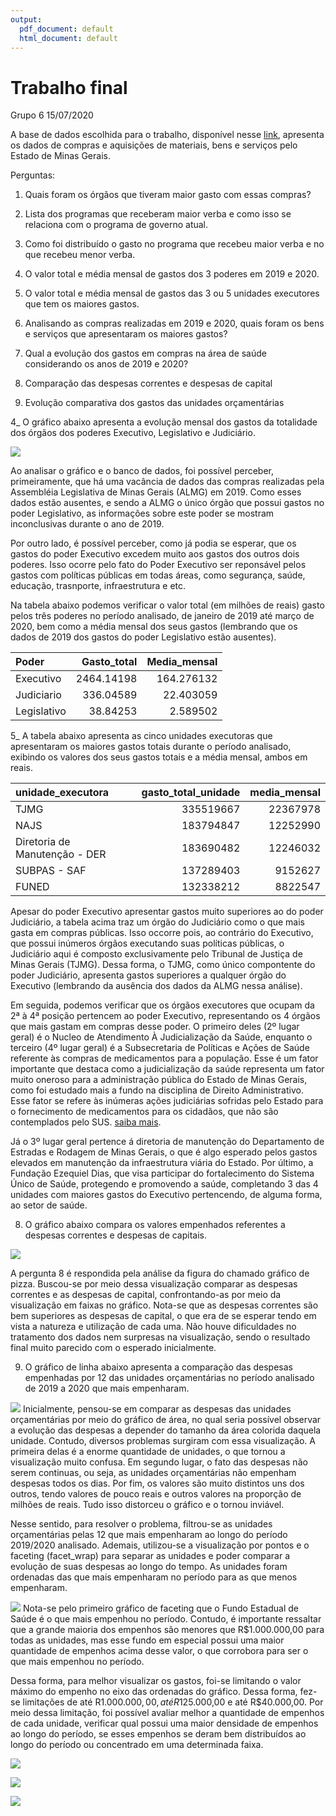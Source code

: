 ```yaml
---
output:
  pdf_document: default
  html_document: default
---
```

Trabalho final
================
Grupo 6
15/07/2020

A base de dados escolhida para o trabalho, disponível nesse
[link](http://www.transparencia.dadosabertos.mg.gov.br/dataset/compras-contratos-do-estado-de-minas-gerais),
apresenta os dados de compras e aquisições de materiais, bens e serviços
pelo Estado de Minas Gerais.

Perguntas:

1)  Quais foram os órgãos que tiveram maior gasto com essas compras?

2)  Lista dos programas que receberam maior verba e como isso se
    relaciona com o programa de governo atual.

3)  Como foi distribuído o gasto no programa que recebeu maior verba e
    no que recebeu menor verba.

4)  O valor total e média mensal de gastos dos 3 poderes em 2019 e 2020.

5)  O valor total e média mensal de gastos das 3 ou 5 unidades
    executores que tem os maiores gastos.

6)  Analisando as compras realizadas em 2019 e 2020, quais foram os bens
    e serviços que apresentaram os maiores gastos?

7)  Qual a evolução dos gastos em compras na área de saúde considerando
    os anos de 2019 e 2020?

8)  Comparação das despesas correntes e despesas de capital

9)  Evolução comparativa dos gastos das unidades orçamentárias

4\_ O gráfico abaixo apresenta a evolução mensal dos gastos da
totalidade dos órgãos dos poderes Executivo, Legislativo e Judiciário.

![](trabalho-final-grupo6_files/figure-gfm/unnamed-chunk-2-1.png)<!-- -->

Ao analisar o gráfico e o banco de dados, foi possível perceber,
primeiramente, que há uma vacância de dados das compras realizadas pela
Assembléia Legislativa de Minas Gerais (ALMG) em 2019. Como esses dados
estão ausentes, e sendo a ALMG o único órgão que possui gastos no poder
Legislativo, as informações sobre este poder se mostram inconclusivas
durante o ano de 2019.

Por outro lado, é possível perceber, como já podia se esperar, que os
gastos do poder Executivo excedem muito aos gastos dos outros dois
poderes. Isso ocorre pelo fato do Poder Executivo ser reponsável pelos
gastos com políticas públicas em todas áreas, como segurança, saúde,
educação, trasnporte, infraestrutura e etc.

Na tabela abaixo podemos verificar o valor total (em milhões de reais)
gasto pelos três poderes no período analisado, de janeiro de 2019 até
março de 2020, bem como a média mensal dos seus gastos (lembrando que os
dados de 2019 dos gastos do poder Legislativo estão ausentes).

| Poder       | Gasto\_total | Media\_mensal |
| :---------- | -----------: | ------------: |
| Executivo   |   2464.14198 |    164.276132 |
| Judiciario  |    336.04589 |     22.403059 |
| Legislativo |     38.84253 |      2.589502 |

5\_ A tabela abaixo apresenta as cinco unidades executoras que
apresentaram os maiores gastos totais durante o período analisado,
exibindo os valores dos seus gastos totais e a média mensal, ambos em
reais.

| unidade\_executora            | gasto\_total\_unidade | media\_mensal |
| :---------------------------- | --------------------: | ------------: |
| TJMG                          |             335519667 |      22367978 |
| NAJS                          |             183794847 |      12252990 |
| Diretoria de Manutenção - DER |             183690482 |      12246032 |
| SUBPAS - SAF                  |             137289403 |       9152627 |
| FUNED                         |             132338212 |       8822547 |

Apesar do poder Executivo apresentar gastos muito superiores ao do poder
Judiciário, a tabela acima traz um órgão do Judiciário como o que mais
gasta em compras públicas. Isso occorre pois, ao contrário do Executivo,
que possui inúmeros órgãos executando suas políticas públicas, o
Judiciário aqui é composto exclusivamente pelo Tribunal de Justiça de
Minas Gerais (TJMG). Dessa forma, o TJMG, como único compontente do
poder Judiciário, apresenta gastos superiores a qualquer órgão do
Executivo (lembrando da ausência dos dados da ALMG nessa análise).

Em seguida, podemos verificar que os órgãos executores que ocupam da 2ª
à 4ª posição pertencem ao poder Executivo, representando os 4 órgãos
que mais gastam em compras desse poder. O primeiro deles (2º lugar
geral) é o Nucleo de Atendimento À Judicialização da Saúde, enquanto o
terceiro (4º lugar geral) é a Subsecretaria de Políticas e Ações de
Saúde referente às compras de medicamentos para a população. Esse é um
fator importante que destaca como a judicialização da saúde representa
um fator muito oneroso para a administração pública do Estado de Minas
Gerais, como foi estudado mais a fundo na disciplina de Direito
Administrativo. Esse fator se refere às inúmeras ações judiciárias
sofridas pelo Estado para o fornecimento de medicamentos para os
cidadãos, que não são contemplados pelo SUS. [saiba
mais](http://www.mpdft.mp.br/saude/images/judicializacao/Judicializacao_acesso_medicamentos_MG.pdf).

Já o 3º lugar geral pertence á diretoria de manutenção do Departamento
de Estradas e Rodagem de Minas Gerais, o que é algo esperado pelos
gastos elevados em manutenção da infraestrutura viária do Estado. Por
último, a Fundação Ezequiel Dias, que visa participar do fortalecimento
do Sistema Único de Saúde, protegendo e promovendo a saúde, completando
3 das 4 unidades com maiores gastos do Executivo pertencendo, de alguma
forma, ao setor de saúde.

8)  O gráfico abaixo compara os valores empenhados referentes a despesas
    correntes e despesas de capitais.

![](trabalho-final-grupo6_files/figure-gfm/unnamed-chunk-6-1.png)<!-- -->

A pergunta 8 é respondida pela análise da figura do chamado gráfico de
pizza. Buscou-se por meio dessa visualização comparar as despesas
correntes e as despesas de capital, confrontando-as por meio da
visualização em faixas no gráfico. Nota-se que as despesas correntes são
bem superiores as despesas de capital, o que era de se esperar tendo em
vista a natureza e utilização de cada uma. Não houve dificuldades no
tratamento dos dados nem surpresas na visualização, sendo o resultado
final muito parecido com o esperado inicialmente.

9)  O gráfico de linha abaixo apresenta a comparação das despesas
    empenhadas por 12 das unidades orçamentárias no período analisado de
    2019 a 2020 que mais empenharam.

![](trabalho-final-grupo6_files/figure-gfm/unnamed-chunk-7-1.png)<!-- -->
Inicialmente, pensou-se em comparar as despesas das unidades
orçamentárias por meio do gráfico de área, no qual seria possível
observar a evolução das despesas a depender do tamanho da área colorida
daquela unidade. Contudo, diversos problemas surgiram com essa
visualização. A primeira delas é a enorme quantidade de unidades, o que
tornou a visualização muito confusa. Em segundo lugar, o fato das
despesas não serem continuas, ou seja, as unidades orçamentárias não
empenham despesas todos os dias. Por fim, os valores são muito distintos
uns dos outros, tendo valores de pouco reais e outros valores na
proporção de milhões de reais. Tudo isso distorceu o gráfico e o
tornou inviável.

Nesse sentido, para resolver o problema, filtrou-se as unidades
orçamentárias pelas 12 que mais empenharam ao longo do período
2019/2020 analisado. Ademais, utilizou-se a visualização por pontos e o
faceting (facet\_wrap) para separar as unidades e poder comparar a
evolução de suas despesas ao longo do tempo. As unidades foram
ordenadas das que mais empenharam no período para as que menos
empenharam.

![](trabalho-final-grupo6_files/figure-gfm/unnamed-chunk-8-1.png)<!-- -->
Nota-se pelo primeiro gráfico de faceting que o Fundo Estadual de Saúde
é o que mais empenhou no período. Contudo, é importante ressaltar que a
grande maioria dos empenhos são menores que R$1.000.000,00 para todas as
unidades, mas esse fundo em especial possui uma maior quantidade de
empenhos acima desse valor, o que corrobora para ser o que mais empenhou
no período.

Dessa forma, para melhor visualizar os gastos, foi-se limitando o valor
máximo do empenho no eixo das ordenadas do gráfico. Dessa forma, fez-se
limitações de até R$1.000.000,00, até R$125.000,00 e até R$40.000,00.
Por meio dessa limitação, foi possível avaliar melhor a quantidade de
empenhos de cada unidade, verificar qual possui uma maior densidade de
empenhos ao longo do período, se esses empenhos se deram bem
distribuídos ao longo do período ou concentrado em uma determinada
faixa.

![](trabalho-final-grupo6_files/figure-gfm/unnamed-chunk-9-1.png)<!-- -->

![](trabalho-final-grupo6_files/figure-gfm/unnamed-chunk-10-1.png)<!-- -->

![](trabalho-final-grupo6_files/figure-gfm/unnamed-chunk-11-1.png)<!-- -->
